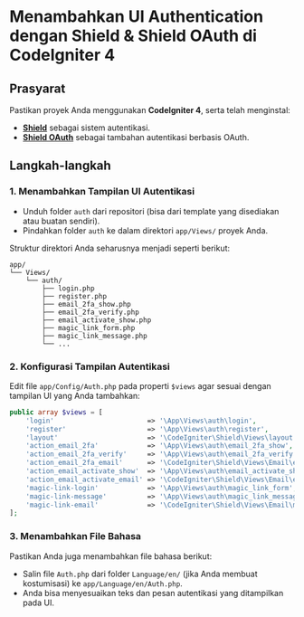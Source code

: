 # Menambahkan UI Authentication dengan Shield & Shield OAuth di CodeIgniter 4

## Prasyarat

Pastikan proyek Anda menggunakan **CodeIgniter 4**, serta telah menginstal:

* [**Shield**](https://github.com/codeigniter4/shield) sebagai sistem autentikasi.
* [**Shield OAuth**](https://github.com/codeigniter4/shield-oauth) sebagai tambahan autentikasi berbasis OAuth.

## Langkah-langkah

### 1. Menambahkan Tampilan UI Autentikasi

* Unduh folder `auth` dari repositori (bisa dari template yang disediakan atau buatan sendiri).
* Pindahkan folder `auth` ke dalam direktori `app/Views/` proyek Anda.

Struktur direktori Anda seharusnya menjadi seperti berikut:

```
app/
└── Views/
    └── auth/
        ├── login.php
        ├── register.php
        ├── email_2fa_show.php
        ├── email_2fa_verify.php
        ├── email_activate_show.php
        ├── magic_link_form.php
        ├── magic_link_message.php
        └── ...
```

### 2. Konfigurasi Tampilan Autentikasi

Edit file `app/Config/Auth.php` pada properti `$views` agar sesuai dengan tampilan UI yang Anda tambahkan:

```php
public array $views = [
    'login'                       => '\App\Views\auth\login',
    'register'                    => '\App\Views\auth\register',
    'layout'                      => '\CodeIgniter\Shield\Views\layout',
    'action_email_2fa'            => '\App\Views\auth\email_2fa_show',
    'action_email_2fa_verify'     => '\App\Views\auth\email_2fa_verify',
    'action_email_2fa_email'      => '\CodeIgniter\Shield\Views\Email\email_2fa_email',
    'action_email_activate_show'  => '\App\Views\auth\email_activate_show',
    'action_email_activate_email' => '\CodeIgniter\Shield\Views\Email\email_activate_email',
    'magic-link-login'            => '\App\Views\auth\magic_link_form',
    'magic-link-message'          => '\App\Views\auth\magic_link_message',
    'magic-link-email'            => '\CodeIgniter\Shield\Views\Email\magic_link_email',
];
```

### 3. Menambahkan File Bahasa

Pastikan Anda juga menambahkan file bahasa berikut:

* Salin file `Auth.php` dari folder `Language/en/` (jika Anda membuat kostumisasi) ke `app/Language/en/Auth.php`.
* Anda bisa menyesuaikan teks dan pesan autentikasi yang ditampilkan pada UI.
